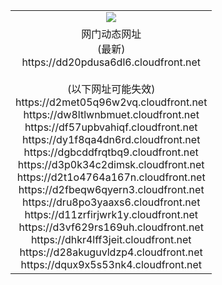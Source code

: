 ﻿<table>
  <tr></tr>
  <tr><td colspan=2 align=center><img src="https://dd20pdusa6dl6.cloudfront.net/Up/oGate.jpg" /></td></tr>
  <tr><td colspan=2 align=center>网门动态网址<br/>(最新)
<br>https://dd20pdusa6dl6.cloudfront.net
<br/><br/>(以下网址可能失效)
<br>https://d2met05q96w2vq.cloudfront.net
<br>https://dw8ltlwnbmuet.cloudfront.net
<br>https://df57upbvahiqf.cloudfront.net
<br>https://dy1f8qa4dn6rd.cloudfront.net
<br>https://dgbcddfrqtbq9.cloudfront.net
<br>https://d3p0k34c2dimsk.cloudfront.net
<br>https://d2t1o4764a167n.cloudfront.net
<br>https://d2fbeqw6qyern3.cloudfront.net
<br>https://dru8po3yaaxs6.cloudfront.net
<br>https://d11zrfirjwrk1y.cloudfront.net
<br>https://d3vf629rs169uh.cloudfront.net
<br>https://dhkr4lff3jeit.cloudfront.net
<br>https://d28akuguvldzp4.cloudfront.net
<br>https://dqux9x5s53nk4.cloudfront.net
    </td>
  </tr>
</table>
